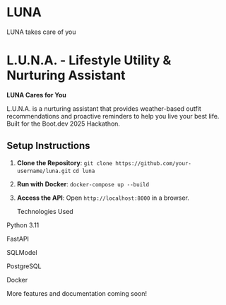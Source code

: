 # LUNA
LUNA takes care of you

# L.U.N.A. - Lifestyle Utility & Nurturing Assistant

**LUNA Cares for You**

L.U.N.A. is a nurturing assistant that provides weather-based outfit recommendations and proactive reminders to help you live your best life. Built for the Boot.dev 2025 Hackathon.

## Setup Instructions

1.  **Clone the Repository**:
    `git clone https://github.com/your-username/luna.git`
    `cd luna`

2.  **Run with Docker**:
    `docker-compose up --build`

3.  **Access the API**:
    Open `http://localhost:8000` in a browser.

    Technologies Used





Python 3.11



FastAPI



SQLModel



PostgreSQL



Docker

More features and documentation coming soon!